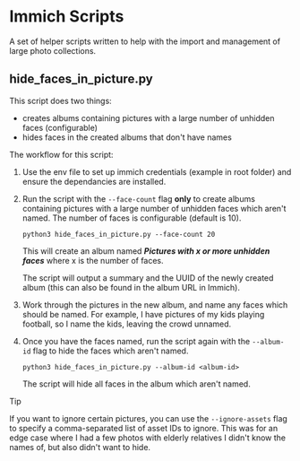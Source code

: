 # Immich Scripts
A set of helper scripts written to help with the import and management of large photo collections.

## hide_faces_in_picture.py
This script does two things:
- creates albums containing pictures with a large number of unhidden faces (configurable)
- hides faces in the created albums that don't have names 

The workflow for this script:

1. Use the env file to set up immich credentials (example in root folder) and ensure the dependancies are installed.

2. Run the script with the `--face-count` flag **only** to create albums containing pictures with a large number of unhidden faces which aren't named. The number of faces is configurable (default is 10).

    ```
    python3 hide_faces_in_picture.py --face-count 20
    ```

    This will create an album named **_Pictures with x or more unhidden faces_** where x is the number of faces.

    The script will output a summary and the UUID of the newly created album (this can also be found in the album URL in Immich).


3. Work through the pictures in the new album, and name any faces which should be named. For example, I have pictures of my kids playing football, so I name the kids, leaving the crowd unnamed. 

4. Once you have the faces named, run the script again with the `--album-id` flag to hide the faces which aren't named.

    ```
    python3 hide_faces_in_picture.py --album-id <album-id>
    ```

    The script will hide all faces in the album which aren't named.

> [!TIP]
> If you want to ignore certain pictures, you can use the `--ignore-assets` flag to specify a comma-separated list of asset IDs to ignore. This was for an edge case where I had a few photos with elderly relatives I didn't know the names of, but also didn't want to hide. 